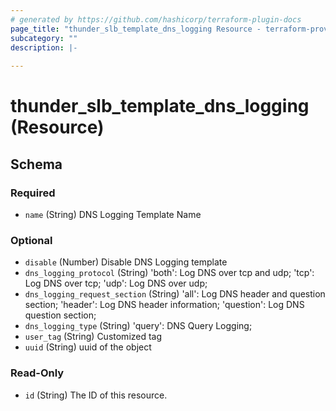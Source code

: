 ```yaml
---
# generated by https://github.com/hashicorp/terraform-plugin-docs
page_title: "thunder_slb_template_dns_logging Resource - terraform-provider-thunder"
subcategory: ""
description: |-
  
---
```


# thunder_slb_template_dns_logging (Resource)





<!-- schema generated by tfplugindocs -->
## Schema

### Required

- `name` (String) DNS Logging Template Name

### Optional

- `disable` (Number) Disable DNS Logging template
- `dns_logging_protocol` (String) 'both': Log DNS over tcp and udp; 'tcp': Log DNS over tcp; 'udp': Log DNS over udp;
- `dns_logging_request_section` (String) 'all': Log DNS header and question section; 'header': Log DNS header information; 'question': Log DNS question section;
- `dns_logging_type` (String) 'query': DNS Query Logging;
- `user_tag` (String) Customized tag
- `uuid` (String) uuid of the object

### Read-Only

- `id` (String) The ID of this resource.


